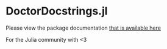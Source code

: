 # DoctorDocstrings.jl

Please view the package documentation [that is available here](miguelraz.github.io/DoctorDocstrings.jl)

For the Julia community with <3

